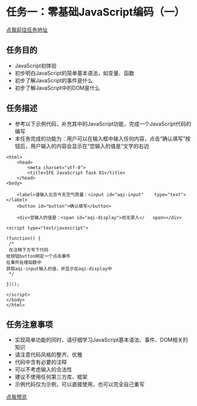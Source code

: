 # 任务一：零基础JavaScript编码（一）
[点我前往任务地址](http://ife.baidu.com/course/detail/id/93)
## 任务目的
+	JavaScript初体验
+	初步明白JavaScript的简单基本语法，如变量、函数
+	初步了解JavaScript的事件是什么
+	初步了解JavaScript中的DOM是什么

## 任务描述
+	参考以下示例代码，补充其中的JavaScript功能，完成一个JavaScript代码的编写
+	本任务完成的功能为：用户可以在输入框中输入任何内容，点击“确认填写”按钮后，用户输入的内容会显示在“您输入的值是”文字的右边
	
<!DOCTYPE html>

	<html>
		<head>
    		<meta charset="utf-8">
    		<title>IFE JavaScript Task 01</title>
  		</head>
	<body>

  		<label>请输入北京今天空气质量：<input id="aqi-input" 	type="text"></label>
  		<button id="button">确认填写</button>

  		<div>您输入的值是：<span id="aqi-display">尚无录入</	span></div>

	<script type="text/javascript">

	(function() {
 	 /*    
 	 在注释下方写下代码
  	给按钮button绑定一个点击事件
  	在事件处理函数中
  	获取aqi-input输入的值，并显示在aqi-display中
 	 */

	})();

	</script>
	</body>
	</html>
	
## 任务注意事项
+	实现简单功能的同时，请仔细学习JavaScript基本语法、事件、DOM相关的知识
+	请注意代码风格的整齐、优雅
+	代码中含有必要的注释
+	可以不考虑输入的合法性
+	建议不使用任何第三方库、框架
+	示例代码仅为示例，可以直接使用，也可以完全自己重写

[点我预览](http://htmlpreview.github.io/?https://github.com/RAAMENN/ife2017/blob/master/javascript/%E4%BB%BB%E5%8A%A1%E4%B8%80/%E4%BB%BB%E5%8A%A1%E4%B8%80.html)